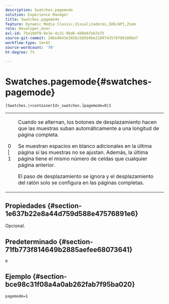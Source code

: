 ```yaml
---
description: Swatches.pagemode
solution: Experience Manager
title: Swatches.pagemode
feature: Dynamic Media Classic,Visualizadores,SDK/API,Zoom
role: Developer,User
exl-id: 7ba10df0-9e3e-4c31-9bd6-4d0e6feb7e75
source-git-commit: 206e4643e3926cb85b4be2189743578f88180be7
workflow-type: tm+mt
source-wordcount: '70'
ht-degree: 7%

---
```


# Swatches.pagemode{#swatches-pagemode}

`[Swatches.|<containerId>_swatches.]pagemode=0|1`

<table id="table_52306D2150BC4EE2BD4CE4C718E96CC0"> 
 <tbody> 
  <tr> 
   <td colname="col1"> <p> <span class="codeph"> 0 | 1 </span> </p> </td> 
   <td colname="col2"> <p> Cuando se alternan, los botones de desplazamiento hacen que las muestras suban automáticamente a una longitud de página completa. </p> <p>Se muestran espacios en blanco adicionales en la última página si las muestras no se ajustan. Además, la última página tiene el mismo número de celdas que cualquier página anterior. </p> <p>El paso de desplazamiento se ignora y el desplazamiento del ratón solo se configura en las páginas completas. </p> </td> 
  </tr> 
 </tbody> 
</table>

## Propiedades {#section-1e637b22e8a44d759d588e47576891e6}

Opcional.

## Predeterminado {#section-71fb773f814649b2885aefee68073641}

`0`

## Ejemplo {#section-bce98c31f08a4a0ab262fab7f95ba020}

`pagemode=1`

